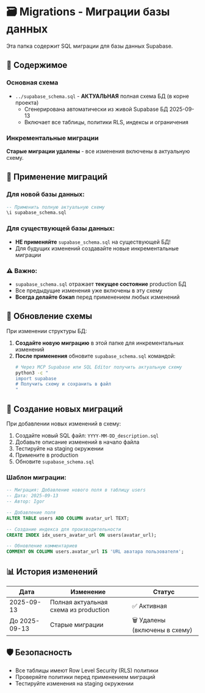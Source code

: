 # 🗃️ Migrations - Миграции базы данных

Эта папка содержит SQL миграции для базы данных Supabase.

## 📄 Содержимое

### Основная схема
- `../supabase_schema.sql` - **АКТУАЛЬНАЯ** полная схема БД (в корне проекта)
  - Сгенерирована автоматически из живой Supabase БД 2025-09-13
  - Включает все таблицы, политики RLS, индексы и ограничения

### Инкрементальные миграции
**Старые миграции удалены** - все изменения включены в актуальную схему.

## 🚀 Применение миграций

### Для новой базы данных:
```sql
-- Применить полную актуальную схему
\i supabase_schema.sql
```

### Для существующей базы данных:
- **НЕ применяйте** `supabase_schema.sql` на существующей БД!
- Для будущих изменений создавайте новые инкрементальные миграции

### ⚠️ Важно:
- `supabase_schema.sql` отражает **текущее состояние** production БД
- Все предыдущие изменения уже включены в эту схему
- **Всегда делайте бэкап** перед применением любых изменений

## 🔄 Обновление схемы

При изменении структуры БД:

1. **Создайте новую миграцию** в этой папке для инкрементальных изменений
2. **После применения** обновите `supabase_schema.sql` командой:
   ```bash
   # Через MCP Supabase или SQL Editor получить актуальную схему
   python3 -c "
   import supabase
   # Получить схему и сохранить в файл
   "
   ```

## 🔧 Создание новых миграций

При добавлении новых изменений в схему:

1. Создайте новый SQL файл: `YYYY-MM-DD_description.sql`
2. Добавьте описание изменений в начало файла
3. Тестируйте на staging окружении
4. Примените в production
5. Обновите `supabase_schema.sql`

### Шаблон миграции:
```sql
-- Миграция: Добавление нового поля в таблицу users
-- Дата: 2025-09-13
-- Автор: Igor

-- Добавление поля
ALTER TABLE users ADD COLUMN avatar_url TEXT;

-- Создание индекса для производительности
CREATE INDEX idx_users_avatar_url ON users(avatar_url);

-- Обновление комментариев
COMMENT ON COLUMN users.avatar_url IS 'URL аватара пользователя';
```

## 📊 История изменений

| Дата | Изменение | Статус |
|------|-----------|--------|
| 2025-09-13 | Полная актуальная схема из production | ✅ Активная |
| До 2025-09-13 | Старые миграции | 🗑️ Удалены (включены в схему) |

## 🛡️ Безопасность

- Все таблицы имеют Row Level Security (RLS) политики
- Проверяйте политики перед применением миграций
- Тестируйте изменения на staging окружении
